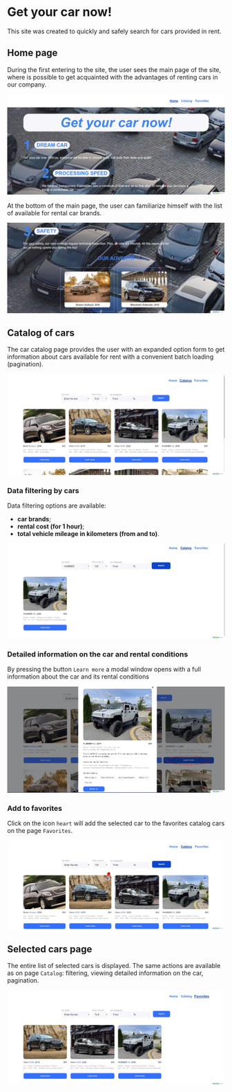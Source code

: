 # Get your car now!

This site was created to quickly and safely search for cars provided in rent.

## Home page

During the first entering to the site, the user sees the main page of the site,
where is possible to get acquainted with the advantages of renting cars in our
company.

![Home page](./assets/home-page.jpeg)

At the bottom of the main page, the user can familiarize himself with the list
of available for rental car brands.

![Makes for rent](./assets/home-page-bottom.jpeg)

## Catalog of cars

The car catalog page provides the user with an expanded option form to get
information about cars available for rent with a convenient batch loading
(pagination).

![Catalog](./assets/catalog-page.jpeg)

### Data filtering by cars

Data filtering options are available:

- **car brands**;
- **rental cost (for 1 hour)**;
- **total vehicle mileage in kilometers (from and to)**.

![Filtering](./assets/filtering.jpeg)

### Detailed information on the car and rental conditions

By pressing the button `Learn more` a modal window opens with a full information
about the car and its rental conditions

![Modal](./assets/modal.jpeg)

### Add to favorites

Click on the icon `heart` will add the selected car to the favorites catalog
cars on the page `Favorites`.

![Adding to favorites](./assets/add-to-favorites.jpeg)

## Selected cars page

The entire list of selected cars is displayed. The same actions are available as
on page `Catalog`: filtering, viewing detailed information on the car,
pagination.

![Favorite](./assets/favorite-page.jpeg)
